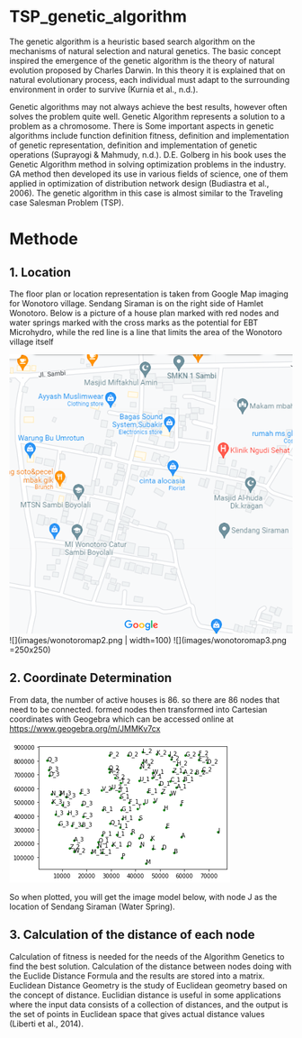 # TSP_genetic_algorithm
The genetic algorithm is a heuristic based search algorithm
on the mechanisms of natural selection and natural genetics. The basic concept
 inspired the emergence of the genetic algorithm is the theory of natural evolution
proposed by Charles Darwin. In this theory it is explained that on
natural evolutionary process, each individual must adapt to
the surrounding environment in order to survive (Kurnia et al., n.d.).

Genetic algorithms may not always achieve the best results, however
often solves the problem quite well. Genetic Algorithm
represents a solution to a problem as a chromosome. There is
Some important aspects in genetic algorithms include function definition
fitness, definition and implementation of genetic representation, definition and
implementation of genetic operations (Suprayogi & Mahmudy, n.d.).
D.E. Golberg in his book uses the Genetic Algorithm method
in solving optimization problems in the industry. GA method then
developed its use in various fields of science, one of them
applied in optimization of distribution network design (Budiastra et al., 2006).
The genetic algorithm in this case is almost similar to the Traveling case
Salesman Problem (TSP).

# Methode
## 1. Location
The floor plan or location representation is taken from Google Map imaging
for Wonotoro village. Sendang Siraman is on the right side of Hamlet
Wonotoro. Below is a picture of a house plan
marked with red nodes and water springs marked with
the cross marks as the potential for EBT Microhydro, while the red line is
a line that limits the area of the Wonotoro village itself

![](images/wonotoromap1.png) 
![](images/wonotoromap2.png | width=100) 
![](images/wonotoromap3.png =250x250)  
## 2. Coordinate Determination
From data, the number of active houses is 86.
so there are 86 nodes that need to be connected. formed nodes
then transformed into Cartesian coordinates with
Geogebra which can be accessed online at https://www.geogebra.org/m/JMMKv7cx

![](images/to_matplotlib.png) 

So when plotted, you will get the image model below, with
node J as the location of Sendang Siraman (Water Spring).

## 3. Calculation of the distance of each node
Calculation of fitness is needed for the needs of the Algorithm
Genetics to find the best solution. Calculation of the distance between nodes
doing with the Euclide Distance Formula and the results are stored
into a matrix. Euclidean Distance Geometry is the study of
Euclidean geometry based on the concept of distance. Euclidian distance is useful
in some applications where the input data consists of a collection of distances, and
the output is the set of points in Euclidean space that gives
actual distance values (Liberti et al., 2014).





